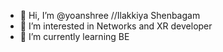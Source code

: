 - 👋 Hi, I’m @yoanshree //Ilakkiya Shenbagam 
- 👀 I’m interested in Networks and XR developer 
- 🌱 I’m currently learning BE


<!---
yoanshree/yoanshree is a ✨ special ✨ repository because its `README.md` (this file) appears on your GitHub profile.
You can click the Preview link to take a look at your changes.
--->
